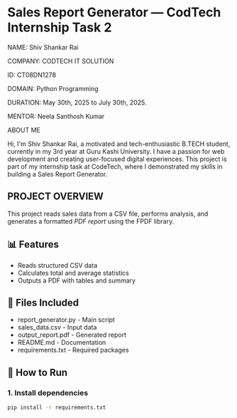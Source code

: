 #  Sales Report Generator — CodTech Internship Task 2

NAME: Shiv Shankar Rai

COMPANY: CODTECH IT SOLUTION

ID: CT08DN1278

DOMAIN: Python Programming

DURATION: May 30th, 2025 to July 30th, 2025.

MENTOR: Neela Santhosh Kumar

ABOUT ME

Hi, I'm Shiv Shankar Rai, a motivated and tech-enthusiastic B.TECH student, currently in my 3rd year at Guru Kashi University. I have a passion for web development and creating user-focused digital experiences. This project is part of my internship task at CodeTech, where I demonstrated my skills in building a Sales Report Generator.

## PROJECT OVERVIEW

This project reads sales data from a CSV file, performs analysis, and generates a formatted *PDF report* using the FPDF library.

## 📊 Features
- Reads structured CSV data
- Calculates total and average statistics
- Outputs a PDF with tables and summary

## 📁 Files Included
- report_generator.py - Main script
- sales_data.csv - Input data
- output_report.pdf - Generated report
- README.md - Documentation
- requirements.txt - Required packages

## 🚀 How to Run

### 1. Install dependencies
```bash
pip install -r requirements.txt
